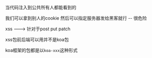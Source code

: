 当代码注入到公共所有人都能看到的

我们可以拿到别人的cookie
然后可以指定服务器发给黑客就行  -- 很危险


xss ---> 针对于post put patch


xss包前后端可以用并不是koa包

koa框架的包都是以`koa-xxx`这种形式